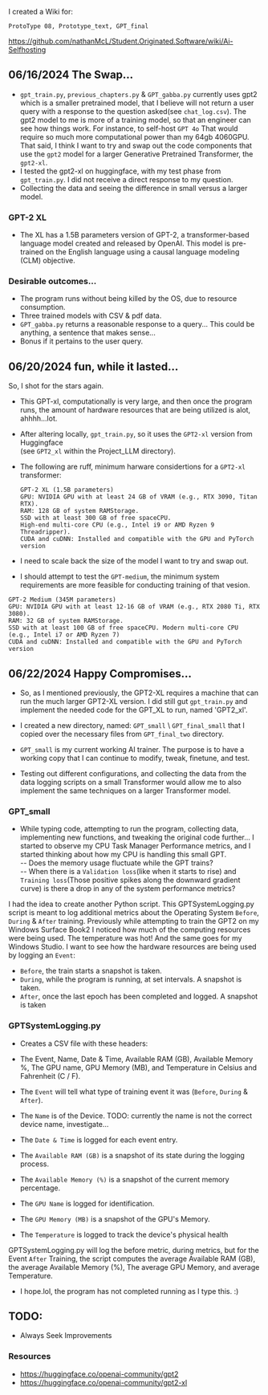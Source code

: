 I created a Wiki for:
```
ProtoType 08, Prototype_text, GPT_final
```
https://github.com/nathanMcL/Student.Originated.Software/wiki/Ai-Selfhosting<br>

## 06/16/2024 The Swap...
- `gpt_train.py`, `previous_chapters.py` & `GPT_gabba.py` currently uses gpt2 which is a smaller pretrained model, that I believe will not return a user query with a response to the question asked(see `chat_log.csv`). The gpt2 model to me is more of a training model, so that an engineer can see how things work. For instance, to self-host `GPT 4o` That would require so much more computational power than my 64gb 4060GPU. That said, I think I want to try and swap out the code components that use the `gpt2` model for a larger Generative Pretrained Transformer, the `gpt2-xl`.<br>
- I tested the gpt2-xl on huggingface, with my test phase from `gpt_train.py`. I did not receive a direct response to my question.
- Collecting the data and seeing the difference in small versus a larger model.<br>

 ### GPT-2 XL
 - The XL has a 1.5B parameters version of GPT-2, a transformer-based language model created and released by OpenAI. This model is pre-trained on the English language using a causal language modeling (CLM) objective.<br>

### Desirable outcomes...
- The program runs without being killed by the OS, due to resource consumption.
- Three trained models with CSV & pdf data.
- `GPT_gabba.py` returns a reasonable response to a query... This could be anything, a sentence that makes sense...<br>
- Bonus if it pertains to the user query.<br>

## 06/20/2024 fun, while it lasted...
So, I shot for the stars again.<br>

- This GPT-xl, computationally is very large, and then once the program runs, the amount of hardware resources that are being utilized is alot, ahhhh...lot.<br>

- After altering locally, `gpt_train.py`, so it uses the `GPT2-xl` version from Huggingface<br> (see `GPT2_xl` within the Project_LLM directory).

- The following are ruff, minimum harware considertions for a `GPT2-xl` transformer:
  ```
  GPT-2 XL (1.5B parameters)
  GPU: NVIDIA GPU with at least 24 GB of VRAM (e.g., RTX 3090, Titan RTX).
  RAM: 128 GB of system RAMStorage.
  SSD with at least 300 GB of free spaceCPU.
  High-end multi-core CPU (e.g., Intel i9 or AMD Ryzen 9 Threadripper).
  CUDA and cuDNN: Installed and compatible with the GPU and PyTorch version
  ```
- I need to scale back the size of the model I want to try and swap out.
- I should attempt to test the `GPT-medium`, the minimum system requirements are more feasible for conducting training of that vesion. <br>

```
GPT-2 Medium (345M parameters)
GPU: NVIDIA GPU with at least 12-16 GB of VRAM (e.g., RTX 2080 Ti, RTX 3080).
RAM: 32 GB of system RAMStorage.
SSD with at least 100 GB of free spaceCPU. Modern multi-core CPU (e.g., Intel i7 or AMD Ryzen 7)
CUDA and cuDNN: Installed and compatible with the GPU and PyTorch version
```
## 06/22/2024 Happy Compromises...
 - So, as I mentioned previously, the GPT2-XL requires a machine that can run the much larger GPT2-XL version. I did still gut `gpt_train.py` and implement the needed code for the GPT_XL to run, named 'GPT2_xl'. <br>

- I created a new directory, named: `GPT_small` \ `GPT_final_small` that I copied over the necessary files from `GPT_final_two` directory.<br>

- `GPT_small` is my current working AI trainer. The purpose is to have a working copy that I can continue to modify, tweak, finetune, and test.<br>

- Testing out different configurations, and collecting the data from the data logging scripts on a small Transformer would allow me to also implement the same techniques on a larger Transformer model.<br>

### GPT_small

- While typing code, attempting to run the program, collecting data, implementing new functions, and tweaking the original code further... I started to observe my CPU Task Manager Performance metrics, and I started thinking about how my CPU is handling this small GPT.<br>
-- Does the memory usage fluctuate while the GPT trains?<br>
-- When there is a `Validation loss`(like when it starts to rise) and `Training loss`(Those positive spikes along the downward gradient curve) is there a drop in any of the system performance metrics?<br>

I had the idea to create another Python script. This GPTSystemLogging.py script is meant to log additional metrics about the Operating System `Before`, `During` & `After` training. Previously while attempting to train the GPT2 on my Windows Surface Book2 I noticed how much of the computing resources were being used. The temperature was hot! And the same goes for my Windows Studio. I want to see how the hardware resources are being used by logging an `Event`:<br>

- `Before`, the train starts a snapshot is taken.
- `During`, while the program is running, at set intervals. A snapshot is taken.
- `After`, once the last epoch has been completed and logged. A snapshot is taken
  
### GPTSystemLogging.py
- Creates a CSV file with these headers:<br>

- The Event, Name, Date & Time, Available RAM (GB), Available Memory %, The GPU name, GPU Memory (MB), and Temperature in Celsius and Fahrenheit (C / F).
- The `Event` will tell what type of training event it was (`Before`, `During` & `After`).
- The `Name` is of the Device. TODO: currently the name is not the correct device name, investigate...
- The `Date & Time` is logged for each event entry.
- The `Available RAM (GB)` is a snapshot of its state during the logging process.
- The `Available Memory (%)` is a snapshot of the current memory percentage.
- The `GPU Name` is logged for identification.
- The `GPU Memory (MB)` is a snapshot of the GPU's Memory.
- The `Temperature` is logged to track the device's physical health

GPTSystemLogging.py will log the before metric, during metrics, but for the Event `After` Training, the script computes the average Available RAM (GB), the average Available Memory (%), The average GPU Memory, and average Temperature.<br>

- I hope.lol, the program has not completed running as I type this. :)


## TODO:
- Always Seek Improvements


### Resources

- https://huggingface.co/openai-community/gpt2
- https://huggingface.co/openai-community/gpt2-xl



